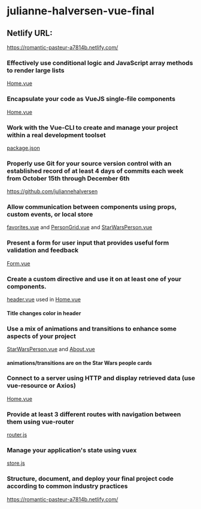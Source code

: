 # julianne-halversen-vue-final

## Netlify URL:
https://romantic-pasteur-a7814b.netlify.com/

### Effectively use conditional logic and JavaScript array methods to render large lists

[Home.vue](../master/src/views/Home.vue)

### Encapsulate your code as VueJS single-file components

[Home.vue](../master/src/views/Home.vue)

### Work with the Vue-CLI to create and manage your project within a real development toolset

[package.json](../master/package.json)

### Properly use Git for your source version control with an established record of at least 4 days of commits each week from October 15th through December 6th

https://github.com/juliannehalversen

### Allow communication between components using props, custom events, or local store

[favorites.vue](../master/components/favorites.vue) and [PersonGrid.vue](../master/components/PersonGrid.vue) and [StarWarsPerson.vue](../master/components/StarWarsPerson.vue) 

### Present a form for user input that provides useful form validation and feedback

[Form.vue](../master/views/Form.vue)

### Create a custom directive and use it on at least one of your components.

[header.vue](../master/components/header.vue) used in [Home.vue](../master/src/views/Home.vue)
#### Title changes color in header

### Use a mix of animations and transitions to enhance some aspects of your project

[StarWarsPerson.vue](../master/components/StarWarsPerson.vue) and [About.vue](../master/src/views/About.vue)
#### animations/transitions are on the Star Wars people cards

### Connect to a server using HTTP and display retrieved data (use vue-resource or Axios)

[Home.vue](../master/src/views/Home.vue)

### Provide at least 3 different routes with navigation between them using vue-router

[router.js](../master/src/router.js)

### Manage your application's state using vuex

[store.js](../master/src/store/store.js)

### Structure, document, and deploy your final project code according to common industry practices

https://romantic-pasteur-a7814b.netlify.com/